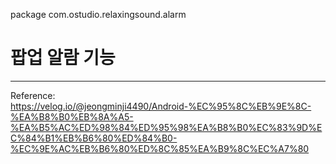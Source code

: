 package com.ostudio.relaxingsound.alarm


# 팝업 알람 기능 
---


Reference:  
https://velog.io/@jeongminji4490/Android-%EC%95%8C%EB%9E%8C-%EA%B8%B0%EB%8A%A5-%EA%B5%AC%ED%98%84%ED%95%98%EA%B8%B0%EC%83%9D%EC%84%B1%EB%B6%80%ED%84%B0-%EC%9E%AC%EB%B6%80%ED%8C%85%EA%B9%8C%EC%A7%80